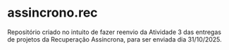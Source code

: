 # assincrono.rec
Repositório criado no intuito de fazer reenvio da Atividade 3 das entregas de projetos da Recuperação Assincrona, para ser enviada dia 31/10/2025.
